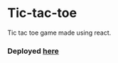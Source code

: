 # Tic-tac-toe
Tic tac toe game made using react.

<h3>Deployed <a href="https://toguro85-tic-tac-toe.netlify.com/">here</a></h3>
